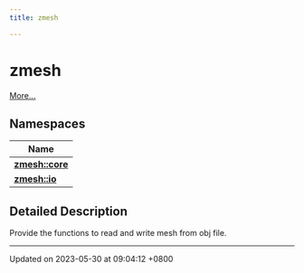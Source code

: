 ```yaml
---
title: zmesh

---
```


# zmesh

 [More...](#detailed-description)

## Namespaces

| Name           |
| -------------- |
| **[zmesh::core](Namespaces/namespacezmesh_1_1core.md)**  |
| **[zmesh::io](Namespaces/namespacezmesh_1_1io.md)**  |

## Detailed Description


Provide the functions to read and write mesh from obj file. 






-------------------------------

Updated on 2023-05-30 at 09:04:12 +0800